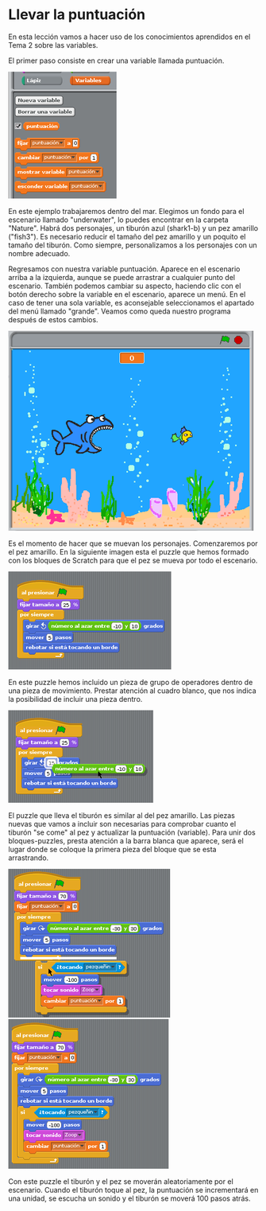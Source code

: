 # Llevar la puntuación

En esta lección vamos a hacer uso de los conocimientos aprendidos en el Tema 2 sobre las variables.

El primer paso consiste en crear una variable llamada puntuación.

![Nueva variable](../img/Tema5_puntuacion_nuevavariable.png)

En este ejemplo trabajaremos dentro del mar. Elegimos un fondo para el escenario llamado "underwater", lo puedes encontrar en la carpeta "Nature". Habrá dos personajes, un tiburón azul (shark1-b) y un pez amarillo ("fish3"). Es necesario reducir el tamaño del pez amarillo y un poquito el tamaño del tiburón. Como siempre, personalizamos a los personajes con un nombre adecuado.

Regresamos con nuestra variable puntuación. Aparece en el escenario arriba a la izquierda, aunque se puede arrastrar a cualquier punto del escenario. También podemos cambiar su aspecto, haciendo clic con el botón derecho sobre la variable en el escenario, aparece un menú. En el caso de tener una sola variable, es aconsejable seleccionamos el apartado del menú llamado "grande". Veamos como queda nuestro programa después de estos cambios.

![Variable puntuación](../img/Tema5_puntuacion_variablepuntuacion.png)

Es el momento de hacer que se muevan los personajes. Comenzaremos por el pez amarillo. En la siguiente imagen esta el puzzle que hemos formado con los bloques de Scratch para que el pez se mueva por todo el escenario.

![Puzzle pez amarillo](../img/Tema5_puntuacion_puzzlepez.png)

En este puzzle hemos incluido un pieza de grupo de operadores dentro de una pieza de movimiento. Prestar atención al cuadro blanco, que nos indica la posibilidad de incluir una pieza dentro.

![Pieza contenedora](../img/Tema5_puntuacion_piezacontenedora.png)

El puzzle que lleva el tiburón es similar al del pez amarillo. Las piezas nuevas que vamos a incluir son necesarias para comprobar cuanto el tiburón "se come" al pez y actualizar la puntuación (variable). Para unir dos bloques-puzzles, presta atención a la barra blanca que aparece, será el lugar donde se coloque la primera pieza del bloque que se esta arrastrando.

![Unir bloques-puzzles](../img/Tema5_puntuacion_unirbloques.png)
![Tiburón](../img/Tema5_puntuacion_tiburon.png)

Con este puzzle el tiburón y el pez se moverán aleatoriamente por el escenario. Cuando el tiburón toque al pez, la puntuación se incrementará en una unidad, se escucha un sonido y el tiburón se moverá 100 pasos atrás.
